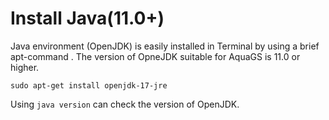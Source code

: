  # Install Java(11.0+)
 Java environment (OpenJDK) is easily installed in Terminal by using a brief apt-command . The version of OpneJDK  suitable for AquaGS is 11.0 or higher.  
 ```shell
 sudo apt-get install openjdk-17-jre
 ```
Using ```java version``` can check the version of OpenJDK.